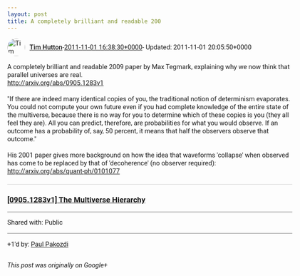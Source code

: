 ```yaml
---
layout: post
title: A completely brilliant and readable 200
---
```


<html><head><meta charset="utf-8"><title>A completely brilliant and readable 2009 paper by Max Tegmark, explaining why...</title><style>body {font: 11pt Roboto, Arial, sans-serif; max-width: 640px; margin: 24px;}.author-photo {border-radius: 50%; margin-right: 10px; width: 40px;}.author {font-weight: 500;}.main-content {margin: 15px 0 15px;}.post-title {font-weight: bold;}.location {display: block; margin-top: 15px;}.location img {float: left; margin-right: 5px; width: 20px;}.media-link {display: inline-block; max-width: 100%; vertical-align: top;}.media-link p {margin-top: 5px; max-height: 4em; overflow: scroll;}.media {max-height: 100vh; max-width: 100%;}.video-placeholder {background: black; display: flex; height: 300px; max-width: 100%; width: 640px;}.play-icon {border-bottom: 30px solid transparent; border-left: 50px solid white; border-top: 30px solid transparent; color: white; margin: auto;}.album {max-height: 800px; overflow: scroll; width: calc(100vw - 48px);}.album .media-link {margin-right: 5px; max-width: 250px;}.album .media {max-height: 250px;}.link-embed {border-top: 1px solid lightgrey; display: block; margin-top: 20px;}.link-embed img {max-width: 100%;}.inline-link-embed {display: block;}.inline-link-embed img {vertical-align: middle;}.link-title {display: inline-block; font-size: medium; font-weight: 300; padding-left: 1em;}.reshare-attribution {display: block; font-weight: bold; margin-bottom: 10px;}.poll-image {margin-bottom: 5px; max-height: 300px; max-width: 500px;}.poll-choice {align-items: center; display: flex; margin-bottom: 5px; max-width: 500px;}.poll-choice-percentage {background-color: lightblue; height: 100%; left: 0; position: absolute; z-index: -1;}.poll-choice-selected {margin-right: 5px;}.poll-choice-results {border: 1px solid lightgray; border-radius: 5px; display: flex; line-height: 40px; overflow: hidden; padding: 0 8px; position: relative;}.poll-choice-results, .poll-choice-description {flex-grow: 1; margin-right: 10px;}.poll-choice-image {width: 100%;}.poll-choice-image, .poll-choice-image img {max-height: 40px; max-width: 100px;}.poll-choice-votes {max-height: 100px; overflow: auto;}.plus-entity-embed {color: black; display: block; text-decoration: none;}.plus-entity-embed-cover-photo {max-height: 300px; max-width: 100%;}.plus-entity-embed-info {padding: 0 1em 1em;}.plus-entity-embed-info h2 {font-weight: 500; margin: 10px 0;}.plus-entity-embed-info p {font-size: small; margin: 0;}.collection-owner-avatar {border-radius: 50%; border: 2px solid white; height: 40px; margin-top: -22px;}.visibility {padding: 1em 0; border-top: 1px solid grey;}.post-activity {padding: 1em 0; border-top: 1px solid grey;}.comments {border-top: 1px solid gray; padding-top: 1em;}.comment + .comment {margin-top: 1em;}.comment .media-link, .comment .inline-link-embed {margin-top: 5px;}</style></head><body><div style="margin-bottom:1em;"><div style="display:flex; align-items:center"><img class="author-photo" src="https://lh4.googleusercontent.com/-epo4ZZKNqEw/AAAAAAAAAAI/AAAAAAAAVSU/qu3LpcHEnoQ/s64-c/photo.jpg" alt="Tim Hutton"><a href="https://plus.google.com/+TimHutton" target="_blank" class="author">Tim Hutton</a> - <a target="_blank" href="https://plus.google.com/+TimHutton/posts/5kKz5q6tPFQ">2011-11-01 16:38:30+0000</a><span> - Updated: 2011-11-01 20:05:50+0000</span></div><div class="main-content">A completely brilliant and readable 2009 paper by Max Tegmark, explaining why we now think that parallel universes are real.<br><a rel="nofollow" target="_blank" href="http://arxiv.org/abs/0905.1283v1" class="ot-anchor bidi_isolate" jslog="10929; track:click" dir="ltr">http://arxiv.org/abs/0905.1283v1</a><br><br>&quot;If there are indeed many identical copies of you, the traditional notion of determinism evaporates. You could not compute your own future even if you had complete knowledge of the entire state of the multiverse, because there is no way for you to determine which of these copies is you (they all feel they are). All you can predict, therefore, are probabilities for what you would observe. If an outcome has a probability of, say, 50 percent, it means that half the observers observe that outcome.&quot;<br><br>His 2001 paper gives more background on how the idea that waveforms &#39;collapse&#39; when observed has come to be replaced by that of &#39;decoherence&#39; (no observer required):<br><a rel="nofollow" target="_blank" href="http://arxiv.org/abs/quant-ph/0101077" class="ot-anchor bidi_isolate" jslog="10929; track:click" dir="ltr">http://arxiv.org/abs/quant-ph/0101077</a></div><a href="http://arxiv.org/abs/0905.1283v1" target="_blank" class="link-embed"><h3>[0905.1283v1] The Multiverse Hierarchy</h3></a></div><div class="visibility">Shared with: Public</div><div class="post-activity"><div class="plus-oners">+1'd by: <a href="https://plus.google.com/+PaulPakozdi">Paul Pakozdi</a></div></div></body></html>

<i>This post was originally on Google+</i>